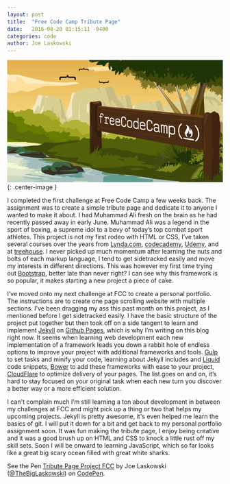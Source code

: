 ```yaml
---
layout: post
title:  "Free Code Camp Tribute Page"
date:   2016-08-20 01:15:11 -0400
categories: code
author: Joe Laskowski
---
```


![free code camp](/img/2016/08/free-code-camp.png){: .center-image }

I completed the first challenge at Free Code Camp a few weeks back. The assignment was to create a simple tribute page and dedicate it to anyone I wanted to make it about. I had Muhammad Ali fresh on the brain as he had recently passed away in early June. Muhammad Ali was a legend in the sport of boxing, a supreme idol to a bevy of today’s top combat sport athletes. This project is not my first rodeo with HTML or CSS, I’ve taken several courses over the years from [Lynda.com](https://www.lynda.com/), [codecademy](https://www.codecademy.com/), [Udemy](https://www.udemy.com/), and at [treehouse](https://www.teamtreehouse.com). I never picked up much momentum after learning the nuts and bolts of each markup language, I tend to get sidetracked easily and move my interests in different directions. This was however my first time trying out [Bootstrap](https://getbootstrap.com/), better late than never right? I can see why this framework is so popular, it makes starting a new project a piece of cake.

I’ve moved onto my next challenge at FCC to create a personal portfolio. The instructions are to create one page scrolling website with multiple sections. I’ve been dragging my ass this past month on this project, as I mentioned before I get sidetracked easily. I have the basic structure of the project put together but then took off on a side tangent to learn and implement [Jekyll](https://jekyllrb.com/) on [Github Pages](https://pages.github.com/), which is why I’m writing on this blog right now. It seems when learning web development each new implementation of a framework leads you down a rabbit hole of endless options to improve your project with additional frameworks and tools. [Gulp](http://gulpjs.com/) to set tasks and minify your code, learning about Jekyll includes and [Liquid](https://shopify.github.io/liquid/) code snippets, [Bower](https://bower.io/) to add these frameworks with ease to your project, [CloudFlare](https://www.cloudflare.com/) to optimize delivery of your pages. The list goes on and on, it’s hard to stay focused on your original task when each new turn you discover a better way or a more efficient solution.

I can't complain much I’m still learning a ton about development in between my challenges at FCC and might pick up a thing or two that helps my upcoming projects. Jekyll is pretty awesome, it's even helped me learn the basics of git. I will put it down for a bit and get back to my personal portfolio assignment soon. It was fun making the tribute page, I enjoy being creative and it was a good brush up on HTML and CSS to knock a little rust off my skill sets. Soon I will be onward to learning JavaScript, which so far looks like a great big scary ocean filled with great white sharks.

<p data-height="530" data-theme-id="dark" data-slug-hash="dXZzkd" data-default-tab="html,result" data-user="TheBigLaskowski" data-embed-version="2" class="codepen">See the Pen <a href="https://codepen.io/TheBigLaskowski/pen/dXZzkd/">Tribute Page Project FCC</a> by Joe Laskowski (<a href="http://codepen.io/TheBigLaskowski">@TheBigLaskowski</a>) on <a href="http://codepen.io">CodePen</a>.</p>
<script async src="//assets.codepen.io/assets/embed/ei.js"></script>

